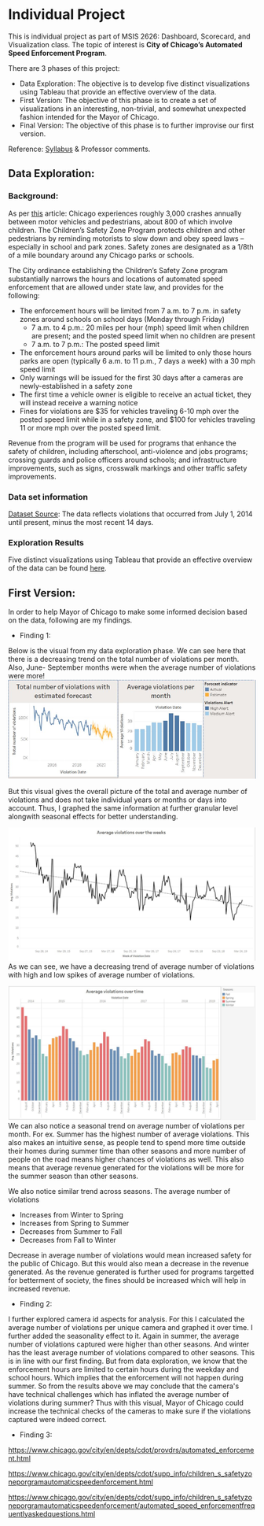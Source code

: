 # Individual Project

This is individual project as part of MSIS 2626: Dashboard, Scorecard, and Visualization class. The topic of interest is **City of Chicago’s Automated Speed Enforcement Program**.

There are 3 phases of this project:
* Data Exploration: The objective is to develop five distinct visualizations using Tableau that provide an effective overview of the data.
* First Version: The objective of this phase is to create a set of visualizations in an interesting, non-trivial, and somewhat unexpected
fashion intended for the Mayor of Chicago.
* Final Version: The objective of this phase is to further improvise our first version.

Reference: [Syllabus](https://github.com/mschermann/msis2629spring2019) & Professor comments.

## Data Exploration:

### Background:
As per [this](https://www.chicago.gov/city/en/depts/cdot/supp_info/children_s_safetyzoneporgramautomaticspeedenforcement.html) article: Chicago experiences roughly 3,000 crashes annually between motor vehicles and pedestrians, about 800 of which involve children. The Children’s Safety Zone Program protects children and other pedestrians by reminding motorists to slow down and obey speed laws – especially in school and park zones. Safety zones are designated as a 1/8th of a mile boundary around any Chicago parks or schools.

The City ordinance establishing the Children’s Safety Zone program substantially narrows the hours and locations of automated speed enforcement that are allowed under state law, and provides for the following:
* The enforcement hours will be limited from 7 a.m. to 7 p.m. in safety zones around schools on school days (Monday through Friday)
  * 7 a.m. to 4 p.m.: 20 miles per hour (mph) speed limit when children are present; and the posted speed limit when no children are present
  * 7 a.m. to 7 p.m.: The posted speed limit
* The enforcement hours around parks will be limited to only those hours parks are open (typically 6 a.m. to 11 p.m., 7 days a week) with a 30 mph speed limit
* Only warnings will be issued for the first 30 days after a cameras are newly-established in a safety zone
* The first time a vehicle owner is eligible to receive an actual ticket, they will instead receive a warning notice
* Fines for violations are $35 for vehicles traveling 6-10 mph over the posted speed limit while in a safety zone, and $100 for vehicles traveling 11 or more mph over the posted speed limit.  

Revenue from the program will be used for programs that enhance the safety of children, including afterschool, anti-violence and jobs programs; crossing guards and police officers around schools; and infrastructure improvements, such as signs, crosswalk markings and other traffic safety improvements.

### Data set information

[Dataset Source](https://data.cityofchicago.org/Transportation/Speed-Camera-Violations/hhkd-xvj4): The data reflects violations that occurred from July 1, 2014 until present, minus the most recent 14 days. 

### Exploration Results
Five distinct visualizations using Tableau that provide an effective overview of the data can be found [here](https://public.tableau.com/profile/bharati.malik#!/vizhome/Individual_Project_Visuals_1/SingleView).

## First Version:

In order to help Mayor of Chicago to make some informed decision based on the data, following are my findings.

* Finding 1:

Below is the visual from my data exploration phase. We can see here that there is a decreasing trend on the total number of violations per month. Also, June- September months were when the average number of violations were more! 
![Image](https://github.com/bharatimalik/Speed_Camera_Violations/blob/master/Phase1.JPG)

But this visual gives the overall picture of the total and average number of violations and does not take individual years or months or days into account. Thus, I graphed the same information at further granular level alongwith seasonal effects for better understanding.

![Image](https://github.com/bharatimalik/Speed_Camera_Violations/blob/master/Week.JPG)
As we can see, we have a decreasing trend of average number of violations with high and low spikes of average number of violations. 

![Image](https://github.com/bharatimalik/Speed_Camera_Violations/blob/master/Monthly.JPG)
We can also notice a seasonal trend on average number of violations per month. For ex. Summer has the highest number of average violations. This also makes an intuitive sense, as people tend to spend more time outside their homes during summer time than other seasons and more number of people on the road means higher chances of violations as well. This also means that average revenue generated for the violations will be more for the summer season than other seasons.

We also notice similar trend across seasons. The average number of violations 
* Increases from Winter to Spring
* Increases from Spring to Summer
* Decreases from Summer to Fall
* Decreases from Fall to Winter

Decrease in average number of violations would mean increased safety for the public of Chicago. But this would also mean a decrease in the revenue generated. As the revenue generated is further used for programs targetted for betterment of society, the fines should be increased which will help in increased revenue. 

* Finding 2:

I further explored camera id aspects for analysis. For this I calculated the average number of violations per unique camera and graphed it over time. I further added the seasonality effect to it. Again in summer, the average number of violations captured were higher than other seasons. And winter has the least average number of violations compared to other seasons. This is in line with our first finding.
But from data exploration, we know that the enforcement hours are limited to certain hours during the weekday and school hours. Which implies that the enforcement will not happen during summer. So from the results above we may conclude that the camera's have technical challenges which has inflated the average number of violations during summer? Thus with this visual, Mayor of Chicago could increase the technical checks of the cameras to make sure if the violations captured were indeed correct.

 
* Finding 3:







https://www.chicago.gov/city/en/depts/cdot/provdrs/automated_enforcement.html

https://www.chicago.gov/city/en/depts/cdot/supp_info/children_s_safetyzoneporgramautomaticspeedenforcement.html

https://www.chicago.gov/city/en/depts/cdot/supp_info/children_s_safetyzoneporgramautomaticspeedenforcement/automated_speed_enforcementfrequentlyaskedquestions.html
